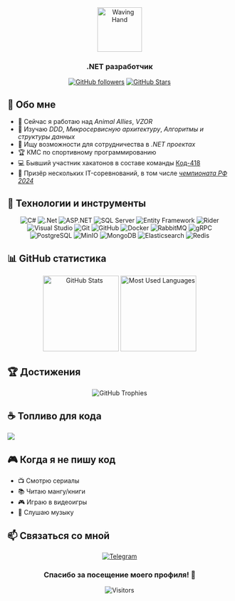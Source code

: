 <div align="center">
  <img src="https://raw.githubusercontent.com/Tarikul-Islam-Anik/Animated-Fluent-Emojis/master/Emojis/Hand%20gestures/Waving%20Hand.png" alt="Waving Hand" width="100" />
  
  ### .NET разработчик
  
  [![GitHub followers](https://img.shields.io/github/followers/Minoddein?style=for-the-badge&logo=github&color=236ad3)](https://github.com/Minoddein?tab=followers)
  [![GitHub Stars](https://img.shields.io/github/stars/Minoddein?style=for-the-badge&logo=github&color=ff69b4)](https://github.com/Minoddein?tab=repositories)
</div>

## 💫 Обо мне

- 🔭 Сейчас я работаю над *Animal Allies*, *VZOR*
- 🌱 Изучаю *DDD*, *Микросервисную архитектуру*, *Алгоритмы и структуры данных*
- 👯 Ищу возможности для сотрудничества в *.NET проектах*
- 🏆 КМС по спортивному программированию
- 💻 Бывший участник хакатонов в составе команды [Код-418](https://github.com/code-418-dpr)
- 🥇 Призёр нескольких IT-соревнований, в том числе *[чемпионата РФ 2024](https://habr.com/ru/articles/870470/)*

## 🚀 Технологии и инструменты

<div align="center">
  
  ![C#](https://img.shields.io/badge/c%23-%23239120.svg?style=for-the-badge&logo=c-sharp&logoColor=white)
  ![.Net](https://img.shields.io/badge/.NET-5C2D91?style=for-the-badge&logo=.net&logoColor=white)
  ![ASP.NET](https://img.shields.io/badge/ASP.NET-%23512BD4.svg?style=for-the-badge&logo=dotnet&logoColor=white)
  ![SQL Server](https://img.shields.io/badge/SQL%20Server-CC2927?style=for-the-badge&logo=microsoft%20sql%20server&logoColor=white)
  ![Entity Framework](https://img.shields.io/badge/Entity%20Framework-%23338fcc.svg?style=for-the-badge&logo=dotnet&logoColor=white)
  ![Rider](https://img.shields.io/badge/Rider-000000.svg?style=for-the-badge&logo=rider&logoColor=white&color=black&labelColor=crimson)
  ![Visual Studio](https://img.shields.io/badge/Visual%20Studio-5C2D91.svg?style=for-the-badge&logo=visual-studio&logoColor=white)
  ![Git](https://img.shields.io/badge/git-%23F05033.svg?style=for-the-badge&logo=git&logoColor=white)
  ![GitHub](https://img.shields.io/badge/github-%23121011.svg?style=for-the-badge&logo=github&logoColor=white)
  ![Docker](https://img.shields.io/badge/docker-%230db7ed.svg?style=for-the-badge&logo=docker&logoColor=white)
  ![RabbitMQ](https://img.shields.io/badge/RabbitMQ-%23FF6600.svg?style=for-the-badge&logo=rabbitmq&logoColor=white)
  ![gRPC](https://img.shields.io/badge/gRPC-%23244c5a.svg?style=for-the-badge&logo=google&logoColor=white)
  ![PostgreSQL](https://img.shields.io/badge/PostgreSQL-%23316192.svg?style=for-the-badge&logo=postgresql&logoColor=white)
  ![MinIO](https://img.shields.io/badge/MinIO-%23C72E49.svg?style=for-the-badge&logo=minio&logoColor=white)
  ![MongoDB](https://img.shields.io/badge/MongoDB-%234ea94b.svg?style=for-the-badge&logo=mongodb&logoColor=white)
  ![Elasticsearch](https://img.shields.io/badge/Elasticsearch-%23005571.svg?style=for-the-badge&logo=elasticsearch&logoColor=white)
  ![Redis](https://img.shields.io/badge/Redis-%23DD0031.svg?style=for-the-badge&logo=redis&logoColor=white)
  
</div>

## 📊 GitHub статистика

<div align="center">
  <img src="https://github-readme-stats.vercel.app/api?username=Minoddein&show_icons=true&theme=tokyonight&hide_border=true" alt="GitHub Stats" height="170"/>
  <img src="https://github-readme-stats.vercel.app/api/top-langs/?username=Minoddein&layout=compact&theme=tokyonight&hide_border=true" alt="Most Used Languages" height="170"/>
</div>

## 🏆 Достижения

<div align="center">
  <img src="https://github-profile-trophy.vercel.app/?username=Minoddein&theme=discord&no-frame=true&column=7" alt="GitHub Trophies" />
</div>

## ☕ Топливо для кода

<img src="https://img.buymeacoffee.com/button-api/?text=Выпито кофе: 999&emoji=☕&slug=Minoddein&button_colour=BD5FFF&font_colour=ffffff&font_family=Poppins&outline_colour=000000&coffee_colour=FFDD00" />

## 🎮 Когда я не пишу код

- 📺 Смотрю сериалы
- 📚 Читаю мангу/книги
- 🎮 Играю в видеоигры
- 🎵 Слушаю музыку

## 📫 Связаться со мной

<div align="center">
  
  [![Telegram](https://img.shields.io/badge/Telegram-2CA5E0?style=for-the-badge&logo=telegram&logoColor=white)](https://t.me/Minoddein)
  
</div>

<div align="center">
  
  ### Спасибо за посещение моего профиля! 💖
  
  ![Visitors](https://api.visitorbadge.io/api/visitors?path=Minoddein&label=Посетители&labelColor=%23697689&countColor=%23ff69b4)
</div>
